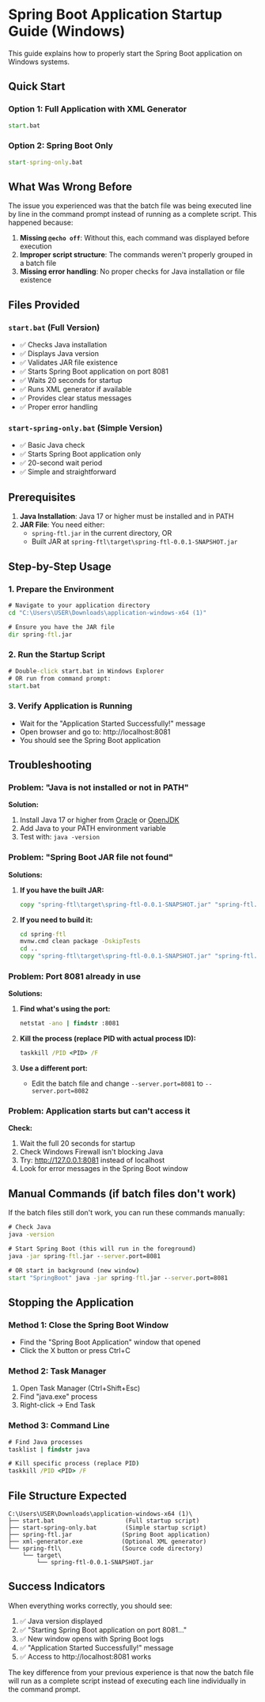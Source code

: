 # Spring Boot Application Startup Guide (Windows)

This guide explains how to properly start the Spring Boot application on Windows systems.

## Quick Start

### Option 1: Full Application with XML Generator
```cmd
start.bat
```

### Option 2: Spring Boot Only
```cmd
start-spring-only.bat
```

## What Was Wrong Before

The issue you experienced was that the batch file was being executed line by line in the command prompt instead of running as a complete script. This happened because:

1. **Missing `@echo off`**: Without this, each command was displayed before execution
2. **Improper script structure**: The commands weren't properly grouped in a batch file
3. **Missing error handling**: No proper checks for Java installation or file existence

## Files Provided

### `start.bat` (Full Version)
- ✅ Checks Java installation
- ✅ Displays Java version
- ✅ Validates JAR file existence
- ✅ Starts Spring Boot application on port 8081
- ✅ Waits 20 seconds for startup
- ✅ Runs XML generator if available
- ✅ Provides clear status messages
- ✅ Proper error handling

### `start-spring-only.bat` (Simple Version)
- ✅ Basic Java check
- ✅ Starts Spring Boot application only
- ✅ 20-second wait period
- ✅ Simple and straightforward

## Prerequisites

1. **Java Installation**: Java 17 or higher must be installed and in PATH
2. **JAR File**: You need either:
   - `spring-ftl.jar` in the current directory, OR
   - Built JAR at `spring-ftl\target\spring-ftl-0.0.1-SNAPSHOT.jar`

## Step-by-Step Usage

### 1. Prepare the Environment
```cmd
# Navigate to your application directory
cd "C:\Users\USER\Downloads\application-windows-x64 (1)"

# Ensure you have the JAR file
dir spring-ftl.jar
```

### 2. Run the Startup Script
```cmd
# Double-click start.bat in Windows Explorer
# OR run from command prompt:
start.bat
```

### 3. Verify Application is Running
- Wait for the "Application Started Successfully!" message
- Open browser and go to: http://localhost:8081
- You should see the Spring Boot application

## Troubleshooting

### Problem: "Java is not installed or not in PATH"
**Solution:**
1. Install Java 17 or higher from [Oracle](https://www.oracle.com/java/technologies/downloads/) or [OpenJDK](https://openjdk.org/)
2. Add Java to your PATH environment variable
3. Test with: `java -version`

### Problem: "Spring Boot JAR file not found"
**Solutions:**
1. **If you have the built JAR:**
   ```cmd
   copy "spring-ftl\target\spring-ftl-0.0.1-SNAPSHOT.jar" "spring-ftl.jar"
   ```

2. **If you need to build it:**
   ```cmd
   cd spring-ftl
   mvnw.cmd clean package -DskipTests
   cd ..
   copy "spring-ftl\target\spring-ftl-0.0.1-SNAPSHOT.jar" "spring-ftl.jar"
   ```

### Problem: Port 8081 already in use
**Solutions:**
1. **Find what's using the port:**
   ```cmd
   netstat -ano | findstr :8081
   ```

2. **Kill the process (replace PID with actual process ID):**
   ```cmd
   taskkill /PID <PID> /F
   ```

3. **Use a different port:**
   - Edit the batch file and change `--server.port=8081` to `--server.port=8082`

### Problem: Application starts but can't access it
**Check:**
1. Wait the full 20 seconds for startup
2. Check Windows Firewall isn't blocking Java
3. Try: http://127.0.0.1:8081 instead of localhost
4. Look for error messages in the Spring Boot window

## Manual Commands (if batch files don't work)

If the batch files still don't work, you can run these commands manually:

```cmd
# Check Java
java -version

# Start Spring Boot (this will run in the foreground)
java -jar spring-ftl.jar --server.port=8081

# OR start in background (new window)
start "SpringBoot" java -jar spring-ftl.jar --server.port=8081
```

## Stopping the Application

### Method 1: Close the Spring Boot Window
- Find the "Spring Boot Application" window that opened
- Click the X button or press Ctrl+C

### Method 2: Task Manager
1. Open Task Manager (Ctrl+Shift+Esc)
2. Find "java.exe" process
3. Right-click → End Task

### Method 3: Command Line
```cmd
# Find Java processes
tasklist | findstr java

# Kill specific process (replace PID)
taskkill /PID <PID> /F
```

## File Structure Expected

```
C:\Users\USER\Downloads\application-windows-x64 (1)\
├── start.bat                    (Full startup script)
├── start-spring-only.bat        (Simple startup script)
├── spring-ftl.jar              (Spring Boot application)
├── xml-generator.exe           (Optional XML generator)
└── spring-ftl\                 (Source code directory)
    └── target\
        └── spring-ftl-0.0.1-SNAPSHOT.jar
```

## Success Indicators

When everything works correctly, you should see:
1. ✅ Java version displayed
2. ✅ "Starting Spring Boot application on port 8081..."
3. ✅ New window opens with Spring Boot logs
4. ✅ "Application Started Successfully!" message
5. ✅ Access to http://localhost:8081 works

The key difference from your previous experience is that now the batch file will run as a complete script instead of executing each line individually in the command prompt.